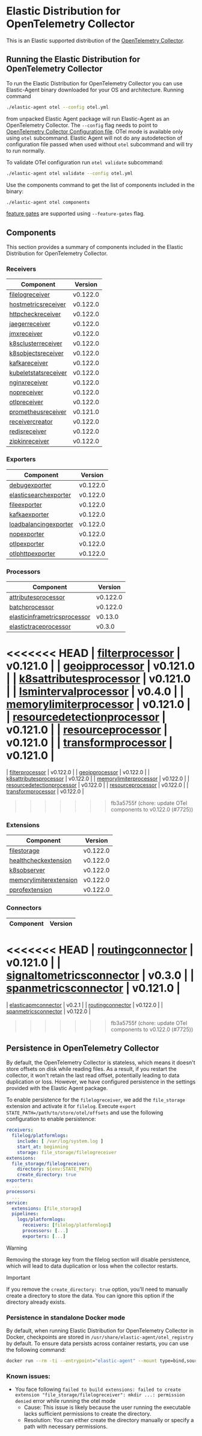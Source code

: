 # Elastic Distribution for OpenTelemetry Collector

This is an Elastic supported distribution of the [OpenTelemetry Collector](https://github.com/open-telemetry/opentelemetry-collector).

## Running the Elastic Distribution for OpenTelemetry Collector

To run the Elastic Distribution for OpenTelemetry Collector you can use Elastic-Agent binary downloaded for your OS and architecture.
Running command

```bash
./elastic-agent otel --config otel.yml
```

from unpacked Elastic Agent package will run Elastic-Agent as an OpenTelemetry Collector. The `--config` flag needs to point to [OpenTelemetry Collector Configuration file](https://opentelemetry.io/docs/collector/configuration/). OTel mode is available only using `otel` subcommand. Elastic Agent will not do any autodetection of configuration file passed when used without `otel` subcommand and will try to run normally.

To validate OTel configuration run `otel validate` subcommand:

```bash
./elastic-agent otel validate --config otel.yml
```

Use the components command to get the list of components included in the binary:

```bash
./elastic-agent otel components
```

[feature gates](https://github.com/open-telemetry/opentelemetry-collector/blob/main/featuregate/README.md#controlling-gates) are supported using `--feature-gates` flag.

## Components

This section provides a summary of components included in the Elastic Distribution for OpenTelemetry Collector.

### Receivers

| Component | Version |
|---|---|
| [filelogreceiver](https://github.com/open-telemetry/opentelemetry-collector-contrib/blob/receiver/filelogreceiver/v0.122.0/receiver/filelogreceiver/README.md) | v0.122.0 |
| [hostmetricsreceiver](https://github.com/open-telemetry/opentelemetry-collector-contrib/blob/receiver/hostmetricsreceiver/v0.122.0/receiver/hostmetricsreceiver/README.md) | v0.122.0 |
| [httpcheckreceiver](https://github.com/open-telemetry/opentelemetry-collector-contrib/blob/receiver/httpcheckreceiver/v0.122.0/receiver/httpcheckreceiver/README.md) | v0.122.0 |
| [jaegerreceiver](https://github.com/open-telemetry/opentelemetry-collector-contrib/blob/receiver/jaegerreceiver/v0.122.0/receiver/jaegerreceiver/README.md) | v0.122.0 |
| [jmxreceiver](https://github.com/open-telemetry/opentelemetry-collector-contrib/blob/receiver/jmxreceiver/v0.122.0/receiver/jmxreceiver/README.md) | v0.122.0 |
| [k8sclusterreceiver](https://github.com/open-telemetry/opentelemetry-collector-contrib/blob/receiver/k8sclusterreceiver/v0.122.0/receiver/k8sclusterreceiver/README.md) | v0.122.0 |
| [k8sobjectsreceiver](https://github.com/open-telemetry/opentelemetry-collector-contrib/blob/receiver/k8sobjectsreceiver/v0.122.0/receiver/k8sobjectsreceiver/README.md) | v0.122.0 |
| [kafkareceiver](https://github.com/open-telemetry/opentelemetry-collector-contrib/blob/receiver/kafkareceiver/v0.122.0/receiver/kafkareceiver/README.md) | v0.122.0 |
| [kubeletstatsreceiver](https://github.com/open-telemetry/opentelemetry-collector-contrib/blob/receiver/kubeletstatsreceiver/v0.122.0/receiver/kubeletstatsreceiver/README.md) | v0.122.0 |
| [nginxreceiver](https://github.com/open-telemetry/opentelemetry-collector-contrib/blob/receiver/nginxreceiver/v0.122.0/receiver/nginxreceiver/README.md) | v0.122.0 |
| [nopreceiver](https://github.com/open-telemetry/opentelemetry-collector/blob/receiver/nopreceiver/v0.122.0/receiver/nopreceiver/README.md) | v0.122.0 |
| [otlpreceiver](https://github.com/open-telemetry/opentelemetry-collector/blob/receiver/otlpreceiver/v0.122.0/receiver/otlpreceiver/README.md) | v0.122.0 |
| [prometheusreceiver](https://github.com/open-telemetry/opentelemetry-collector-contrib/blob/receiver/prometheusreceiver/v0.121.0/receiver/prometheusreceiver/README.md) | v0.121.0 |
| [receivercreator](https://github.com/open-telemetry/opentelemetry-collector-contrib/blob/receiver/receivercreator/v0.122.0/receiver/receivercreator/README.md) | v0.122.0 |
| [redisreceiver](https://github.com/open-telemetry/opentelemetry-collector-contrib/blob/receiver/redisreceiver/v0.122.0/receiver/redisreceiver/README.md) | v0.122.0 |
| [zipkinreceiver](https://github.com/open-telemetry/opentelemetry-collector-contrib/blob/receiver/zipkinreceiver/v0.122.0/receiver/zipkinreceiver/README.md) | v0.122.0 |

### Exporters

| Component | Version |
|---|---|
| [debugexporter](https://github.com/open-telemetry/opentelemetry-collector/blob/exporter/debugexporter/v0.122.0/exporter/debugexporter/README.md) | v0.122.0 |
| [elasticsearchexporter](https://github.com/open-telemetry/opentelemetry-collector-contrib/blob/exporter/elasticsearchexporter/v0.122.0/exporter/elasticsearchexporter/README.md) | v0.122.0 |
| [fileexporter](https://github.com/open-telemetry/opentelemetry-collector-contrib/blob/exporter/fileexporter/v0.122.0/exporter/fileexporter/README.md) | v0.122.0 |
| [kafkaexporter](https://github.com/open-telemetry/opentelemetry-collector-contrib/blob/exporter/kafkaexporter/v0.122.0/exporter/kafkaexporter/README.md) | v0.122.0 |
| [loadbalancingexporter](https://github.com/open-telemetry/opentelemetry-collector-contrib/blob/exporter/loadbalancingexporter/v0.122.0/exporter/loadbalancingexporter/README.md) | v0.122.0 |
| [nopexporter](https://github.com/open-telemetry/opentelemetry-collector/blob/exporter/nopexporter/v0.122.0/exporter/nopexporter/README.md) | v0.122.0 |
| [otlpexporter](https://github.com/open-telemetry/opentelemetry-collector/blob/exporter/otlpexporter/v0.122.0/exporter/otlpexporter/README.md) | v0.122.0 |
| [otlphttpexporter](https://github.com/open-telemetry/opentelemetry-collector/blob/exporter/otlphttpexporter/v0.122.0/exporter/otlphttpexporter/README.md) | v0.122.0 |

### Processors

| Component | Version |
|---|---|
| [attributesprocessor](https://github.com/open-telemetry/opentelemetry-collector-contrib/blob/processor/attributesprocessor/v0.122.0/processor/attributesprocessor/README.md) | v0.122.0 |
| [batchprocessor](https://github.com/open-telemetry/opentelemetry-collector/blob/processor/batchprocessor/v0.122.0/processor/batchprocessor/README.md) | v0.122.0 |
| [elasticinframetricsprocessor](https://github.com/elastic/opentelemetry-collector-components/blob/processor/elasticinframetricsprocessor/v0.13.0/processor/elasticinframetricsprocessor/README.md) | v0.13.0 |
| [elastictraceprocessor](https://github.com/elastic/opentelemetry-collector-components/blob/processor/elastictraceprocessor/v0.3.0/processor/elastictraceprocessor/README.md) | v0.3.0 |
<<<<<<< HEAD
| [filterprocessor](https://github.com/open-telemetry/opentelemetry-collector-contrib/blob/processor/filterprocessor/v0.121.0/processor/filterprocessor/README.md) | v0.121.0 |
| [geoipprocessor](https://github.com/open-telemetry/opentelemetry-collector-contrib/blob/processor/geoipprocessor/v0.121.0/processor/geoipprocessor/README.md) | v0.121.0 |
| [k8sattributesprocessor](https://github.com/open-telemetry/opentelemetry-collector-contrib/blob/processor/k8sattributesprocessor/v0.121.0/processor/k8sattributesprocessor/README.md) | v0.121.0 |
| [lsmintervalprocessor](https://github.com/elastic/opentelemetry-collector-components/blob/processor/lsmintervalprocessor/v0.4.0/processor/lsmintervalprocessor/README.md) | v0.4.0 |
| [memorylimiterprocessor](https://github.com/open-telemetry/opentelemetry-collector/blob/processor/memorylimiterprocessor/v0.121.0/processor/memorylimiterprocessor/README.md) | v0.121.0 |
| [resourcedetectionprocessor](https://github.com/open-telemetry/opentelemetry-collector-contrib/blob/processor/resourcedetectionprocessor/v0.121.0/processor/resourcedetectionprocessor/README.md) | v0.121.0 |
| [resourceprocessor](https://github.com/open-telemetry/opentelemetry-collector-contrib/blob/processor/resourceprocessor/v0.121.0/processor/resourceprocessor/README.md) | v0.121.0 |
| [transformprocessor](https://github.com/open-telemetry/opentelemetry-collector-contrib/blob/processor/transformprocessor/v0.121.0/processor/transformprocessor/README.md) | v0.121.0 |
=======
| [filterprocessor](https://github.com/open-telemetry/opentelemetry-collector-contrib/blob/processor/filterprocessor/v0.122.0/processor/filterprocessor/README.md) | v0.122.0 |
| [geoipprocessor](https://github.com/open-telemetry/opentelemetry-collector-contrib/blob/processor/geoipprocessor/v0.122.0/processor/geoipprocessor/README.md) | v0.122.0 |
| [k8sattributesprocessor](https://github.com/open-telemetry/opentelemetry-collector-contrib/blob/processor/k8sattributesprocessor/v0.122.0/processor/k8sattributesprocessor/README.md) | v0.122.0 |
| [memorylimiterprocessor](https://github.com/open-telemetry/opentelemetry-collector/blob/processor/memorylimiterprocessor/v0.122.0/processor/memorylimiterprocessor/README.md) | v0.122.0 |
| [resourcedetectionprocessor](https://github.com/open-telemetry/opentelemetry-collector-contrib/blob/processor/resourcedetectionprocessor/v0.122.0/processor/resourcedetectionprocessor/README.md) | v0.122.0 |
| [resourceprocessor](https://github.com/open-telemetry/opentelemetry-collector-contrib/blob/processor/resourceprocessor/v0.122.0/processor/resourceprocessor/README.md) | v0.122.0 |
| [transformprocessor](https://github.com/open-telemetry/opentelemetry-collector-contrib/blob/processor/transformprocessor/v0.122.0/processor/transformprocessor/README.md) | v0.122.0 |
>>>>>>> fb3a5755f (chore: update OTel components to v0.122.0 (#7725))

### Extensions

| Component | Version |
|---|---|
| [filestorage](https://github.com/open-telemetry/opentelemetry-collector-contrib/blob/extension/storage/filestorage/v0.122.0/extension/storage/filestorage/README.md) | v0.122.0 |
| [healthcheckextension](https://github.com/open-telemetry/opentelemetry-collector-contrib/blob/extension/healthcheckextension/v0.122.0/extension/healthcheckextension/README.md) | v0.122.0 |
| [k8sobserver](https://github.com/open-telemetry/opentelemetry-collector-contrib/blob/extension/observer/k8sobserver/v0.122.0/extension/observer/k8sobserver/README.md) | v0.122.0 |
| [memorylimiterextension](https://github.com/open-telemetry/opentelemetry-collector/blob/extension/memorylimiterextension/v0.122.0/extension/memorylimiterextension/README.md) | v0.122.0 |
| [pprofextension](https://github.com/open-telemetry/opentelemetry-collector-contrib/blob/extension/pprofextension/v0.122.0/extension/pprofextension/README.md) | v0.122.0 |

### Connectors

| Component | Version |
|---|---|
<<<<<<< HEAD
| [routingconnector](https://github.com/open-telemetry/opentelemetry-collector-contrib/blob/connector/routingconnector/v0.121.0/connector/routingconnector/README.md) | v0.121.0 |
| [signaltometricsconnector](https://github.com/elastic/opentelemetry-collector-components/blob/connector/signaltometricsconnector/v0.3.0/connector/signaltometricsconnector/README.md) | v0.3.0 |
| [spanmetricsconnector](https://github.com/open-telemetry/opentelemetry-collector-contrib/blob/connector/spanmetricsconnector/v0.121.0/connector/spanmetricsconnector/README.md) | v0.121.0 |
=======
| [elasticapmconnector](https://github.com/elastic/opentelemetry-collector-components/blob/connector/elasticapmconnector/v0.2.1/connector/elasticapmconnector/README.md) | v0.2.1 |
| [routingconnector](https://github.com/open-telemetry/opentelemetry-collector-contrib/blob/connector/routingconnector/v0.122.0/connector/routingconnector/README.md) | v0.122.0 |
| [spanmetricsconnector](https://github.com/open-telemetry/opentelemetry-collector-contrib/blob/connector/spanmetricsconnector/v0.122.0/connector/spanmetricsconnector/README.md) | v0.122.0 |
>>>>>>> fb3a5755f (chore: update OTel components to v0.122.0 (#7725))
## Persistence in OpenTelemetry Collector

By default, the OpenTelemetry Collector is stateless, which means it doesn't store offsets on disk while reading files. As a result, if you restart the collector, it won't retain the last read offset, potentially leading to data duplication or loss. However, we have configured persistence in the settings provided with the Elastic Agent package.

To enable persistence for the `filelogreceiver`, we add the `file_storage` extension and activate it for `filelog`.
Execute `export STATE_PATH=/path/to/store/otel/offsets` and use the following configuration to enable persistence:

```yaml
receivers:
  filelog/platformlogs:
    include: [ /var/log/system.log ]
    start_at: beginning
    storage: file_storage/filelogreceiver
extensions:
  file_storage/filelogreceiver:
    directory: ${env:STATE_PATH}
    create_directory: true
exporters:
  ...
processors:
  ...
service:
  extensions: [file_storage]
  pipelines:
    logs/platformlogs:
      receivers: [filelog/platformlogs]
      processors: [...]
      exporters: [...]
```

> [!WARNING]
Removing the storage key from the filelog section will disable persistence, which will lead to data duplication or loss when the collector restarts.

> [!IMPORTANT]
If you remove the `create_directory: true` option, you'll need to manually create a directory to store the data. You can ignore this option if the directory already exists.

### Persistence in standalone Docker mode

By default, when running Elastic Distribution for OpenTelemetry Collector in Docker, checkpoints are stored in `/usr/share/elastic-agent/otel_registry` by default. To ensure data persists across container restarts, you can use the following command:

```bash
docker run --rm -ti --entrypoint="elastic-agent" --mount type=bind,source=/path/on/host,target=/usr/share/elastic-agent/otel_registry  docker.elastic.co/elastic-agent/elastic-agent:8.18.0-SNAPSHOT otel
```

### Known issues:
-  You face following `failed to build extensions: failed to create extension "file_storage/filelogreceiver": mkdir ...: permission denied` error while running the otel mode
	- Cause: This issue is likely because the user running the executable lacks sufficient permissions to create the directory.
	- Resolution: You can either create the directory manually or specify a path with necessary permissions.
